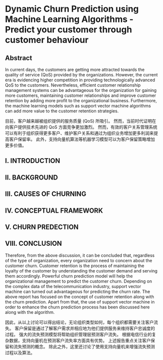 # Dynamic Churn Prediction using Machine Learning Algorithms - Predict your customer through customer behaviour

## Abstract

In current days, the customers are getting more attracted towards the quality of service (QoS) provided by the organizations. However, the current era is evidencing higher competition in providing technologically advanced QoS to the customers. Nevertheless, efficient customer relationship management systems can be advantageous for the organization for gaining more customers, maintaining customer relationships and improve customer retention by adding more profit to the organizational business. Furthermore, the machine learning models such as support vector machine algorithms can add more value to the customer retention strategies.

目前，客户越来越被组织提供的服务质量 (QoS) 所吸引。 然而，当前时代证明在向客户提供技术先进的 QoS 方面竞争更加激烈。 然而，有效的客户关系管理系统可以有利于组织获得更多客户、维护客户关系和通过为组织业务增加更多利润来提高客户保留率。 此外，支持向量机算法等机器学习模型可以为客户保留策略增加更多价值。

## I. INTRODUCTION

## II. BACKGROUND

## III. CAUSES OF CHURNING

## IV. CONCEPTUAL FRAMEWORK

## V. CHURN PREDECTION

## VIII. CONCLUSION

Therefore, from the above discussion, it can be concluded that, regardless of the type of organization, every organization need to concern about the customer churn. Customer retention is the process of maintaining the loyalty of the customer by understanding the customer demand and serving them accordingly. Powerful churn prediction model will help the organizational management to predict the customer churn. Depending on the complex data of the telecommunication industry, support vector machine can turned out advantageous for predicting the churn rate. The above report has focused on the concept of customer retention along with the churn prediction. Apart from that, the use of support vector machine in order to enhance the churn prediction process has been discussed here along with the algorithm.

因此，从以上讨论可以得出结论，无论组织类型如何，每个组织都需要关注客户流失。 客户保留是通过了解客户需求并相应地为他们提供服务来维持客户忠诚度的过程。 强大的流失预测模型将帮助组织管理层预测客户流失。 根据电信行业的复杂数据，支持向量机在预测客户流失率方面具有优势。 上述报告重点关注客户保留和流失预测的概念。 除此之外，这里还讨论了使用支持向量机来增强流失预测过程以及算法。
